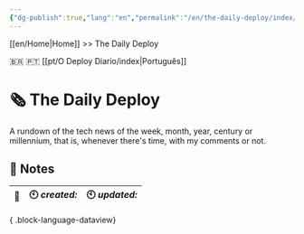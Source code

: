 ```yaml
---
{"dg-publish":true,"lang":"en","permalink":"/en/the-daily-deploy/index/","dgPassFrontmatter":true}
---
```


[[en/Home\|Home]] >> The Daily Deploy

🇧🇷 🇵🇹 [[pt/O Deploy Diario/index\|Português]]
# 🗞️ The Daily Deploy

A rundown of the tech news of the week, month, year, century or millennium, that is, whenever there's time, with my comments or not.

## 📒 Notes

| 🔗 | 🕙 *created:* | 🕙 *updated:* |
| -- | ------------- | ------------- |

{ .block-language-dataview}